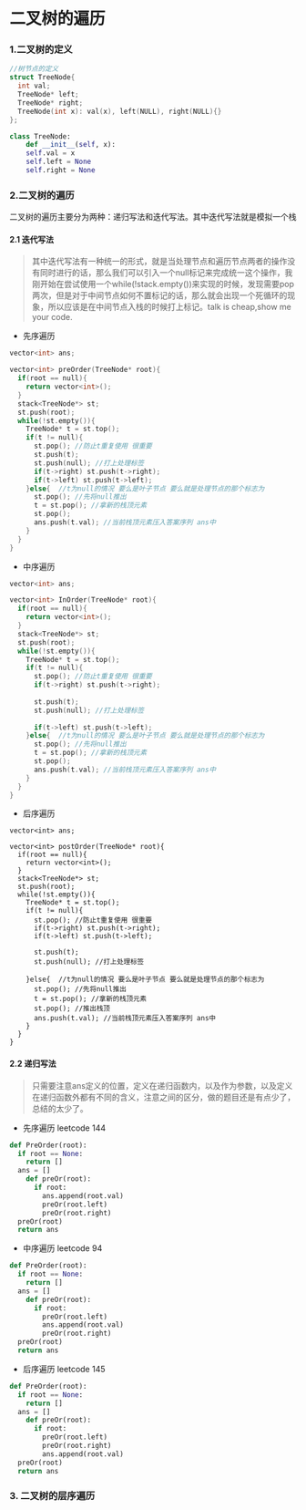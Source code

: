 # 二叉树的遍历

### 1.二叉树的定义

```c++
//树节点的定义
struct TreeNode{
  int val;
  TreeNode* left;
  TreeNode* right;
  TreeNode(int x): val(x), left(NULL), right(NULL){}
};
```

```python
class TreeNode:
	def __init__(self, x):
    self.val = x
    self.left = None
    self.right = None
```

### 2.二叉树的遍历

​		二叉树的遍历主要分为两种：递归写法和迭代写法。其中迭代写法就是模拟一个栈

#### 2.1 迭代写法

> 其中迭代写法有一种统一的形式，就是当处理节点和遍历节点两者的操作没有同时进行的话，那么我们可以引入一个null标记来完成统一这个操作，我刚开始在尝试使用一个while(!stack.empty())来实现的时候，发现需要pop两次，但是对于中间节点如何不置标记的话，那么就会出现一个死循环的现象，所以应该是在中间节点入栈的时候打上标记。talk is cheap,show me your code.

+ 先序遍历

```c++
vector<int> ans;

vector<int> preOrder(TreeNode* root){
  if(root == null){
    return vector<int>();
  }
  stack<TreeNode*> st;
  st.push(root);
  while(!st.empty()){
    TreeNode* t = st.top();
    if(t != null){  
      st.pop(); //防止t重复使用 很重要
      st.push(t);
      st.push(null); //打上处理标签
      if(t->right) st.push(t->right);
      if(t->left) st.push(t->left);
    }else{  //t为null的情况 要么是叶子节点 要么就是处理节点的那个标志为
      st.pop(); //先将null推出
      t = st.pop(); //拿新的栈顶元素
      st.pop();
      ans.push(t.val); //当前栈顶元素压入答案序列 ans中
    }
  }
}
```

+ 中序遍历

```c++
vector<int> ans;

vector<int> InOrder(TreeNode* root){
  if(root == null){
    return vector<int>();
  }
  stack<TreeNode*> st;
  st.push(root);
  while(!st.empty()){
    TreeNode* t = st.top();
    if(t != null){  
      st.pop(); //防止t重复使用 很重要
      if(t->right) st.push(t->right);
      
      st.push(t);
      st.push(null); //打上处理标签
      
      if(t->left) st.push(t->left);
    }else{  //t为null的情况 要么是叶子节点 要么就是处理节点的那个标志为
      st.pop(); //先将null推出
      t = st.pop(); //拿新的栈顶元素
      st.pop();
      ans.push(t.val); //当前栈顶元素压入答案序列 ans中
    }
  }
}
```

+ 后序遍历

```
vector<int> ans;

vector<int> postOrder(TreeNode* root){
  if(root == null){
    return vector<int>();
  }
  stack<TreeNode*> st;
  st.push(root);
  while(!st.empty()){
    TreeNode* t = st.top();
    if(t != null){  
      st.pop(); //防止t重复使用 很重要
      if(t->right) st.push(t->right);
      if(t->left) st.push(t->left);
      
      st.push(t);
      st.push(null); //打上处理标签
      
    }else{  //t为null的情况 要么是叶子节点 要么就是处理节点的那个标志为
      st.pop(); //先将null推出
      t = st.pop(); //拿新的栈顶元素
      st.pop(); //推出栈顶
      ans.push(t.val); //当前栈顶元素压入答案序列 ans中
    }
  }
}
```

#### 2.2 递归写法 

> 只需要注意ans定义的位置，定义在递归函数内，以及作为参数，以及定义在递归函数外都有不同的含义，注意之间的区分，做的题目还是有点少了，总结的太少了。

+ 先序遍历 leetcode 144

```python
def PreOrder(root):
  if root == None:
    return []
  ans = []
  	def preOr(root):
      if root:
        ans.append(root.val)
        preOr(root.left)
        preOr(root.right)
  preOr(root)
  return ans
```

+ 中序遍历 leetcode 94

```python
def PreOrder(root):
  if root == None:
    return []
  ans = []
  	def preOr(root):
      if root:
        preOr(root.left)
        ans.append(root.val)
        preOr(root.right)
  preOr(root)
  return ans
```

+ 后序遍历 leetcode 145

```python
def PreOrder(root):
  if root == None:
    return []
  ans = []
  	def preOr(root):
      if root:
        preOr(root.left)
        preOr(root.right)
        ans.append(root.val)
  preOr(root)
  return ans
```

### 3. 二叉树的层序遍历 

